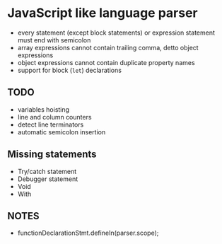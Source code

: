 JavaScript like language parser
=====================
- every statement (except block statements) or expression statement must end with semicolon
- array expressions cannot contain trailing comma, detto object expressions
- object expressions cannot contain duplicate property names
- support for block (```let```) declarations

TODO
-----------------------
- variables hoisting
- line and column counters
- detect line terminators
- automatic semicolon insertion

Missing statements
-----------------------
- Try/catch statement
- Debugger statement
- Void
- With

NOTES
-----------------------
- functionDeclarationStmt.defineIn(parser.scope);
